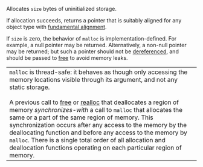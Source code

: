 
Allocates `size` bytes of uninitialized storage.

If allocation succeeds, returns a pointer that is suitably aligned for any object type with [fundamental alignment](https://en.cppreference.com/w/c/language/object#Alignment "c/language/object").

If `size` is zero, the behavior of `malloc` is implementation-defined. For example, a null pointer may be returned. Alternatively, a non-null pointer may be returned; but such a pointer should not be [dereferenced](https://en.cppreference.com/w/c/language/operator_member_access "c/language/operator member access"), and should be passed to [free](https://en.cppreference.com/w/c/memory/free "c/memory/free") to avoid memory leaks.

|   |
|---|
|`malloc` is thread-safe: it behaves as though only accessing the memory locations visible through its argument, and not any static storage.<br><br>A previous call to [free](https://en.cppreference.com/w/c/memory/free "c/memory/free") or [realloc](https://en.cppreference.com/w/c/memory/realloc "c/memory/realloc") that deallocates a region of memory _synchronizes-with_ a call to `malloc` that allocates the same or a part of the same region of memory. This synchronization occurs after any access to the memory by the deallocating function and before any access to the memory by `malloc`. There is a single total order of all allocation and deallocation functions operating on each particular region of memory.|